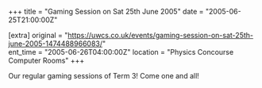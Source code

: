 +++
title = "Gaming Session on Sat 25th June 2005"
date = "2005-06-25T21:00:00Z"

[extra]
original = "https://uwcs.co.uk/events/gaming-session-on-sat-25th-june-2005-1474488966083/"    
ent_time = "2005-06-26T04:00:00Z"
location = "Physics Concourse Computer Rooms"
+++

Our regular gaming sessions of Term 3\! Come one and all\!

